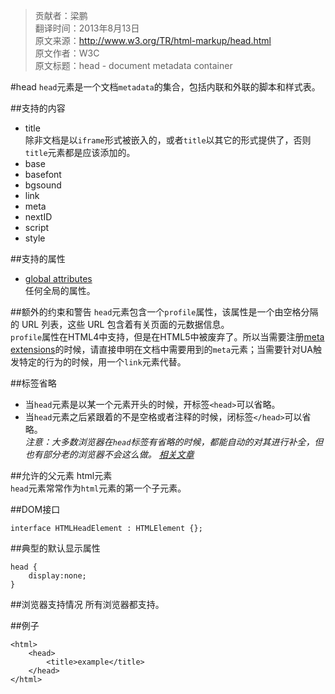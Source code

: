 > 贡献者：梁鹏  
> 翻译时间：2013年8月13日  
> 原文来源：http://www.w3.org/TR/html-markup/head.html  
> 原文作者：W3C  
> 原文标题：head - document metadata container  

#head
`head`元素是一个文档`metadata`的集合，包括内联和外联的脚本和样式表。

##支持的内容
* title  
除非文档是以`iframe`形式被嵌入的，或者`title`以其它的形式提供了，否则`title`元素都是应该添加的。
* base
* basefont
* bgsound
* link
* meta
* nextID
* script
* style

##支持的属性
* [global attributes](http://www.w3.org/TR/html-markup/global-attributes.html)  
任何全局的属性。
 
##额外的约束和警告
`head`元素包含一个`profile`属性，该属性是一个由空格分隔的 URL 列表，这些 URL 包含着有关页面的元数据信息。  
`profile`属性在HTML4中支持，但是在HTML5中被废弃了。所以当需要注册[meta extensions](http://wiki.whatwg.org/wiki/MetaExtensions)的时候，请直接申明在文档中需要用到的`meta`元素；当需要针对UA触发特定的行为的时候，用一个`link`元素代替。

##标签省略
* 当`head`元素是以某一个元素开头的时候，开标签`<head>`可以省略。
* 当`head`元素之后紧跟着的不是空格或者注释的时候，闭标签`</head>`可以省略。  
_注意：大多数浏览器在`head`标签有省略的时候，都能自动的对其进行补全，但也有部分老的浏览器不会这么做。 [相关文章](http://www.stevesouders.com/blog/2010/05/12/autohead-my-first-browserscope-user-test/)_

##允许的父元素
html元素  
`head`元素常常作为`html`元素的第一个子元素。

##DOM接口
```
interface HTMLHeadElement : HTMLElement {};
```

##典型的默认显示属性
```
head {
    display:none;
}
```

##浏览器支持情况
所有浏览器都支持。

##例子
```
<html>
    <head>
        <title>example</title>
    </head>
</html>
```
